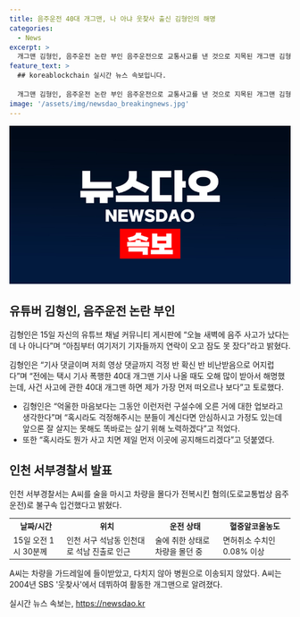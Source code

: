 ```yaml
---
title: 음주운전 40대 개그맨, 나 아냐 웃찾사 출신 김형인의 해명
categories:
  - News
excerpt: >
  개그맨 김형인, 음주운전 논란 부인 음주운전으로 교통사고를 낸 것으로 지목된 개그맨 김형인이 논란에 부인했다. 자신의 유튜브 채널에서 많은 실망 속에 기자들과의 연락으로 잠도 못 잤다며 혼란스러움을 밝히고 억울한 마음보다는 오해에 대한 업보라며 안심을 달라고 호소했다. 인천 서부경찰서는 음주운전으로 40대 남성 A씨를 불구속 입건했으며, 그의 혈중알코올농도는 면허취소 수치인 0.08% 이상이었다. A씨는 2004년 데뷔해 SBS 웃찾사에서 활동했으며 일각에서 김형인이 아니냐는 의견이 나오고 있다.
feature_text: >
  ## koreablockchain 실시간 뉴스 속보입니다.

  개그맨 김형인, 음주운전 논란 부인 음주운전으로 교통사고를 낸 것으로 지목된 개그맨 김형인이 논란에 부인했다. 자신의 유튜브 채널에서 많은 실망 속에 기자들과의 연락으로 잠도 못 잤다며 혼란스러움을 밝히고 억울한 마음보다는 오해에 대한 업보라며 안심을 달라고 호소했다. 인천 서부경찰서는 음주운전으로 40대 남성 A씨를 불구속 입건했으며, 그의 혈중알코올농도는 면허취소 수치인 0.08% 이상이었다. A씨는 2004년 데뷔해 SBS 웃찾사에서 활동했으며 일각에서 김형인이 아니냐는 의견이 나오고 있다.
image: '/assets/img/newsdao_breakingnews.jpg'
---
```


<p><img src="/assets/img/newsdao_breakingnews.jpg" alt="koreablockchain 속보" /></p>

<h2 data-ke-size="size26">유튜버 김형인, 음주운전 논란 부인</h2>

<p>김형인은 15일 자신의 유튜브 채널 커뮤니티 게시판에 “오늘 새벽에 음주 사고가 났다는데 나 아니다”며 “아침부터 여기저기 기자들까지 연락이 오고 잠도 못 잤다”라고 밝혔다.</p>

<p data-ke-size="size16">김형인은 “기사 댓글이며 저희 영상 댓글까지 걱정 반 확신 반 비난받음으로 어지럽다”며 “전에는 택시 기사 폭행한 40대 개그맨 기사 나올 때도 오해 많이 받아서 해명했는데, 사건 사고에 관한 40대 개그맨 하면 제가 가장 먼저 떠오르나 보다”고 토로했다.</p>

<ul>
  <li>김형인은 “억울한 마음보다는 그동안 이런저런 구설수에 오른 거에 대한 업보라고 생각한다”며 “혹시라도 걱정해주시는 분들이 계신다면 안심하시고 가정도 있는데 앞으론 잘 살지는 못해도 똑바로는 살기 위해 노력하겠다”고 적었다.</li>
 <li>또한 “혹시라도 뭔가 사고 치면 제일 먼저 이곳에 공지해드리겠다”고 덧붙였다.</li>
</ul>

<h2 data-ke-size="size26">인천 서부경찰서 발표</h2>

<p>인천 서부경찰서는 A씨를 술을 마시고 차량을 몰다가 전복시킨 혐의(도로교통법상 음주운전)로 불구속 입건했다고 밝혔다.</p>

<table>
  <tr>
    <th>날짜/시간</th>
    <th>위치</th>
    <th>운전 상태</th>
    <th>혈중알코올농도</th>
  </tr>
  <tr>
    <td>15일 오전 1시 30분께</td>
    <td>인천 서구 석남동 인천대로 석남 진출로 인근</td>
    <td>술에 취한 상태로 차량을 몰던 중</td>
    <td>면허취소 수치인 0.08% 이상</td>
  </tr>
</table>

<p data-ke-size="size16">A씨는 차량을 가드레일에 들이받았고, 다치지 않아 병원으로 이송되지 않았다. A씨는 2004년 SBS '웃찾사'에서 데뷔하여 활동한 개그맨으로 알려졌다.</p>
실시간 뉴스 속보는, <a href="https://newsdao.kr" rel="dofollow">https://newsdao.kr</a>



